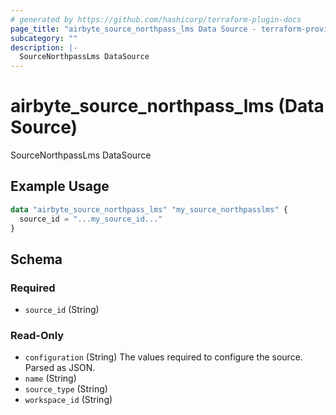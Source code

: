 ```yaml
---
# generated by https://github.com/hashicorp/terraform-plugin-docs
page_title: "airbyte_source_northpass_lms Data Source - terraform-provider-airbyte"
subcategory: ""
description: |-
  SourceNorthpassLms DataSource
---
```


# airbyte_source_northpass_lms (Data Source)

SourceNorthpassLms DataSource

## Example Usage

```terraform
data "airbyte_source_northpass_lms" "my_source_northpasslms" {
  source_id = "...my_source_id..."
}
```

<!-- schema generated by tfplugindocs -->
## Schema

### Required

- `source_id` (String)

### Read-Only

- `configuration` (String) The values required to configure the source. Parsed as JSON.
- `name` (String)
- `source_type` (String)
- `workspace_id` (String)


